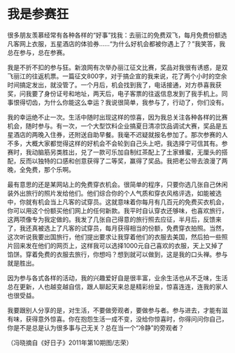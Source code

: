 # 我是参赛狂

很多朋友羡慕经常有各种各样的“好事”找我：去丽江的免费双飞，每月免费份额选凡客网上衣服，五星酒店的体验券……“为什么好机会都被你遇上了？”我笑答，我总在参与，总在参赛。 

我是不折不扣的参与狂。新浪网有次举办丽江征文比赛，奖品对我很有诱惑，是双飞丽江的往返机票。一篇征文800字，对于搞企宣的我来说，花了两个小时的空余时间搞定发出，就没管了。一个月后，机会找到我了，电话接通，对方恭喜我获奖，问我要了身份证号和地址，两天后，电子客票的往返信息发到了我手机上。同事恨得切齿，为什么你能这么幸运？我说很简单，我参与了，行动了，你们没有。 

我的幸运绝不止一次。生活中随时出现这样的惊喜，因为我总关注各种各样的比赛机会，随时参与。有一次，一个大型饮料企业搞夏日清凉饮品调试大赛，奖品是五星酒店的两晚入住券，还附送自助早餐。我毫不迟疑就报名参加了。那次参赛的人不多，大概大家都觉得这样的好机会不会轮到自己头上吧，我选择宁可信其有。参赛时，我动脑筋另类胜出，兑了一款可乐加自制红茶配上了土家蜂蜜，无厘头的搭配，反而以独特的口感和创意获得了二等奖，赢得了奖品。我把老公带去浪漫了两晚，全免费，那个乐啊。 

最有意思的还是某网站上的免费穿衣机会。很简单的程序，只要你选几张自己休闲装外出旅行的照片发给他们。他们综合你的个人气质和穿衣风格评选，如能被选中，你就有机会当上凡客的试穿员。这就意味着你每月有几百元的免费买衣机会，你可以用这个份额买他们网上的任何新款。我平时自认穿衣还够味，也喜欢旅行，这两项像专为我定做的。我发了几张自己得意的旅行照去应征，半月后，反馈来了，我还真被选上了凡客的试穿员，每月获得相当的份额，免费穿衣拍照。当然，这次听说我要出国旅行，他们提出要求让我穿着他们的衣服去美国，然后拍一些照片回来发在他们的网页上，这样我可以选择1000元自己喜欢的衣服，天上又掉了馅饼。穿着免费的衣服去旅行，你想吗？想到就可以做到，这是我的口头禅。参与就是胜出。 

因为参与各式各样的活动，我的兴趣爱好自是很丰富，业余生活也从不乏味，生活总在更新，人也越变越自信，跟人聊起天来总是精彩纷呈，惊喜连连，连我的家人也很受益。 

我要跟别人分享的是，对生活，不要做旁观者，要做参与者。参与进去，才能有滋有味，获得意外惊喜。你在抱怨生活一成不变，没给你惊喜时，你得问问你自己，你是不是总是认为很多事与己无关？总在当一个“冷静”的旁观者？ 

（冯晓摘自《好日子》2011年第10期图/志荣）